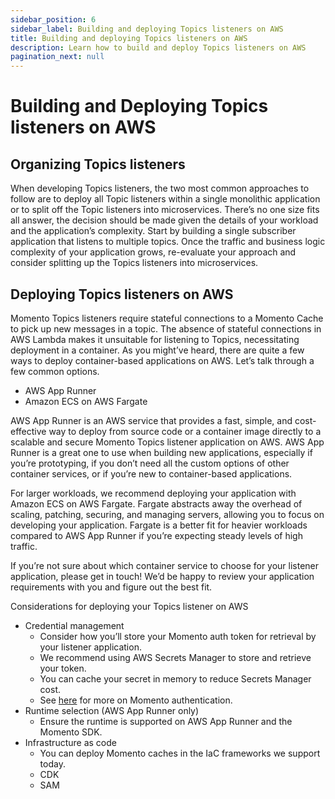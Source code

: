 ```yaml
---
sidebar_position: 6
sidebar_label: Building and deploying Topics listeners on AWS
title: Building and deploying Topics listeners on AWS
description: Learn how to build and deploy Topics listeners on AWS
pagination_next: null
---
```


# Building and Deploying Topics listeners on AWS

## Organizing Topics listeners

When developing Topics listeners, the two most common approaches to follow are to deploy all Topic listeners within a single monolithic application or to split off the Topic listeners into microservices. There’s no one size fits all answer, the decision should be made given the details of your workload and the application’s complexity. Start by building a single subscriber application that listens to multiple topics. Once the traffic and business logic complexity of your application grows, re-evaluate your approach and consider splitting up the Topics listeners into microservices.

## Deploying Topics listeners on AWS

Momento Topics listeners require stateful connections to a Momento Cache to pick up new messages in a topic. The absence of stateful connections in AWS Lambda makes it unsuitable for listening to Topics, necessitating deployment in a container. As you might’ve heard, there are quite a few ways to deploy container-based applications on AWS. Let’s talk through a few common options.
- AWS App Runner
- Amazon ECS on AWS Fargate

AWS App Runner is an AWS service that provides a fast, simple, and cost-effective way to deploy from source code or a container image directly to a scalable and secure Momento Topics listener application on AWS. AWS App Runner is a great one to use when building new applications, especially if you’re prototyping, if you don’t need all the custom options of other container services, or if you’re new to container-based applications.

For larger workloads, we recommend deploying your application with Amazon ECS on AWS Fargate. Fargate abstracts away the overhead of scaling, patching, securing, and managing servers, allowing you to focus on developing your application. Fargate is a better fit for heavier workloads compared to AWS App Runner if you’re expecting steady levels of high traffic.

If you’re not sure about which container service to choose for your listener application, please get in touch! We’d be happy to review your application requirements with you and figure out the best fit.

Considerations for deploying your Topics listener on AWS

- Credential management
    - Consider how you’ll store your Momento auth token for retrieval by your listener application. 
    - We recommend using AWS Secrets Manager to store and retrieve your token.
    - You can cache your secret in memory to reduce Secrets Manager cost.
    - See [here](./../authentication) for more on Momento authentication.
- Runtime selection (AWS App Runner only)
    - Ensure the runtime is supported on AWS App Runner and the Momento SDK.
- Infrastructure as code
    - You can deploy Momento caches in the IaC frameworks we support today.
    - CDK
    - SAM
